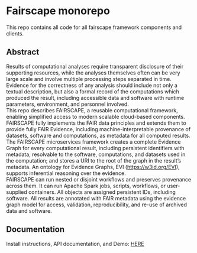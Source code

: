 # Fairscape monorepo

This repo contains all code for all fairscape framework components and clients.


## Abstract 
Results of computational analyses require transparent disclosure of their supporting resources, while the analyses themselves often can be very large scale and involve multiple processing steps separated in time. Evidence for the correctness of any analysis should include not only a textual description, but also a formal record of the computations which produced the result, including accessible data and software with runtime parameters, environment, and personnel involved.  
This repo describes FAIRSCAPE, a reusable computational framework, enabling simplified access to modern scalable cloud-based components. FAIRSCAPE fully implements the FAIR data principles and extends them to provide fully FAIR Evidence, including machine-interpretable provenance of datasets, software and computations, as metadata for all computed results.  
The FAIRSCAPE microservices framework creates a complete Evidence Graph for every computational result, including persistent identifiers with metadata, resolvable to the software, computations, and datasets used in the computation; and stores a URI to the root of the graph in the result’s metadata. An ontology for Evidence Graphs, EVI (https://w3id.org/EVI), supports inferential reasoning over the evidence.  
FAIRSCAPE can run nested or disjoint workflows and preserves provenance across them. It can run Apache Spark jobs, scripts, workflows, or user-supplied containers. All objects are assigned persistent IDs, including software. All results are annotated with FAIR metadata using the evidence graph model for access, validation, reproducibility, and re-use of archived data and software. 

## Documentation

Install instructions, API documentation, and Demo: [HERE](https://fairscape.github.io/)
